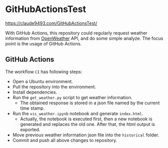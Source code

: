 # GitHubActionsTest

https://claude9493.com/GitHubActionsTest/

With GitHub Actions, this repository could regularly request weather information from [OpenWeather](https://openweathermap.org/) API, and do some simple analyze. The focus point is the usage of GitHub Actions.

## GitHub Actions
The workflow `CI` has following steps:
- Open a Ubuntu environment.
- Pull the repository into the environment.
- Install dependencies.
- Run the `get_weather.py` script to get weather information.
  - The obtained response is stored in a json file named by the current time stamp.
- Run the `vis_weather.ipynb` notebook and generate `index.html`.
  - Actually, the notebook is executed first, then a new notebook is generated and replaces the old one. After that, the html output is exported.
- Move previous weather information json file into the `historical` folder.
- Commit and push all above changes to repository.